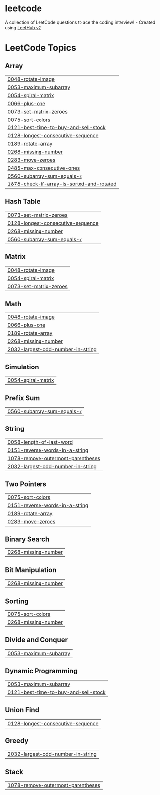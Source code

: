 # leetcode
A collection of LeetCode questions to ace the coding interview! - Created using [LeetHub v2](https://github.com/arunbhardwaj/LeetHub-2.0)

<!---LeetCode Topics Start-->
# LeetCode Topics
## Array
|  |
| ------- |
| [0048-rotate-image](https://github.com/AbhinavChintha/leetcode/tree/master/0048-rotate-image) |
| [0053-maximum-subarray](https://github.com/AbhinavChintha/leetcode/tree/master/0053-maximum-subarray) |
| [0054-spiral-matrix](https://github.com/AbhinavChintha/leetcode/tree/master/0054-spiral-matrix) |
| [0066-plus-one](https://github.com/AbhinavChintha/leetcode/tree/master/0066-plus-one) |
| [0073-set-matrix-zeroes](https://github.com/AbhinavChintha/leetcode/tree/master/0073-set-matrix-zeroes) |
| [0075-sort-colors](https://github.com/AbhinavChintha/leetcode/tree/master/0075-sort-colors) |
| [0121-best-time-to-buy-and-sell-stock](https://github.com/AbhinavChintha/leetcode/tree/master/0121-best-time-to-buy-and-sell-stock) |
| [0128-longest-consecutive-sequence](https://github.com/AbhinavChintha/leetcode/tree/master/0128-longest-consecutive-sequence) |
| [0189-rotate-array](https://github.com/AbhinavChintha/leetcode/tree/master/0189-rotate-array) |
| [0268-missing-number](https://github.com/AbhinavChintha/leetcode/tree/master/0268-missing-number) |
| [0283-move-zeroes](https://github.com/AbhinavChintha/leetcode/tree/master/0283-move-zeroes) |
| [0485-max-consecutive-ones](https://github.com/AbhinavChintha/leetcode/tree/master/0485-max-consecutive-ones) |
| [0560-subarray-sum-equals-k](https://github.com/AbhinavChintha/leetcode/tree/master/0560-subarray-sum-equals-k) |
| [1878-check-if-array-is-sorted-and-rotated](https://github.com/AbhinavChintha/leetcode/tree/master/1878-check-if-array-is-sorted-and-rotated) |
## Hash Table
|  |
| ------- |
| [0073-set-matrix-zeroes](https://github.com/AbhinavChintha/leetcode/tree/master/0073-set-matrix-zeroes) |
| [0128-longest-consecutive-sequence](https://github.com/AbhinavChintha/leetcode/tree/master/0128-longest-consecutive-sequence) |
| [0268-missing-number](https://github.com/AbhinavChintha/leetcode/tree/master/0268-missing-number) |
| [0560-subarray-sum-equals-k](https://github.com/AbhinavChintha/leetcode/tree/master/0560-subarray-sum-equals-k) |
## Matrix
|  |
| ------- |
| [0048-rotate-image](https://github.com/AbhinavChintha/leetcode/tree/master/0048-rotate-image) |
| [0054-spiral-matrix](https://github.com/AbhinavChintha/leetcode/tree/master/0054-spiral-matrix) |
| [0073-set-matrix-zeroes](https://github.com/AbhinavChintha/leetcode/tree/master/0073-set-matrix-zeroes) |
## Math
|  |
| ------- |
| [0048-rotate-image](https://github.com/AbhinavChintha/leetcode/tree/master/0048-rotate-image) |
| [0066-plus-one](https://github.com/AbhinavChintha/leetcode/tree/master/0066-plus-one) |
| [0189-rotate-array](https://github.com/AbhinavChintha/leetcode/tree/master/0189-rotate-array) |
| [0268-missing-number](https://github.com/AbhinavChintha/leetcode/tree/master/0268-missing-number) |
| [2032-largest-odd-number-in-string](https://github.com/AbhinavChintha/leetcode/tree/master/2032-largest-odd-number-in-string) |
## Simulation
|  |
| ------- |
| [0054-spiral-matrix](https://github.com/AbhinavChintha/leetcode/tree/master/0054-spiral-matrix) |
## Prefix Sum
|  |
| ------- |
| [0560-subarray-sum-equals-k](https://github.com/AbhinavChintha/leetcode/tree/master/0560-subarray-sum-equals-k) |
## String
|  |
| ------- |
| [0058-length-of-last-word](https://github.com/AbhinavChintha/leetcode/tree/master/0058-length-of-last-word) |
| [0151-reverse-words-in-a-string](https://github.com/AbhinavChintha/leetcode/tree/master/0151-reverse-words-in-a-string) |
| [1078-remove-outermost-parentheses](https://github.com/AbhinavChintha/leetcode/tree/master/1078-remove-outermost-parentheses) |
| [2032-largest-odd-number-in-string](https://github.com/AbhinavChintha/leetcode/tree/master/2032-largest-odd-number-in-string) |
## Two Pointers
|  |
| ------- |
| [0075-sort-colors](https://github.com/AbhinavChintha/leetcode/tree/master/0075-sort-colors) |
| [0151-reverse-words-in-a-string](https://github.com/AbhinavChintha/leetcode/tree/master/0151-reverse-words-in-a-string) |
| [0189-rotate-array](https://github.com/AbhinavChintha/leetcode/tree/master/0189-rotate-array) |
| [0283-move-zeroes](https://github.com/AbhinavChintha/leetcode/tree/master/0283-move-zeroes) |
## Binary Search
|  |
| ------- |
| [0268-missing-number](https://github.com/AbhinavChintha/leetcode/tree/master/0268-missing-number) |
## Bit Manipulation
|  |
| ------- |
| [0268-missing-number](https://github.com/AbhinavChintha/leetcode/tree/master/0268-missing-number) |
## Sorting
|  |
| ------- |
| [0075-sort-colors](https://github.com/AbhinavChintha/leetcode/tree/master/0075-sort-colors) |
| [0268-missing-number](https://github.com/AbhinavChintha/leetcode/tree/master/0268-missing-number) |
## Divide and Conquer
|  |
| ------- |
| [0053-maximum-subarray](https://github.com/AbhinavChintha/leetcode/tree/master/0053-maximum-subarray) |
## Dynamic Programming
|  |
| ------- |
| [0053-maximum-subarray](https://github.com/AbhinavChintha/leetcode/tree/master/0053-maximum-subarray) |
| [0121-best-time-to-buy-and-sell-stock](https://github.com/AbhinavChintha/leetcode/tree/master/0121-best-time-to-buy-and-sell-stock) |
## Union Find
|  |
| ------- |
| [0128-longest-consecutive-sequence](https://github.com/AbhinavChintha/leetcode/tree/master/0128-longest-consecutive-sequence) |
## Greedy
|  |
| ------- |
| [2032-largest-odd-number-in-string](https://github.com/AbhinavChintha/leetcode/tree/master/2032-largest-odd-number-in-string) |
## Stack
|  |
| ------- |
| [1078-remove-outermost-parentheses](https://github.com/AbhinavChintha/leetcode/tree/master/1078-remove-outermost-parentheses) |
<!---LeetCode Topics End-->